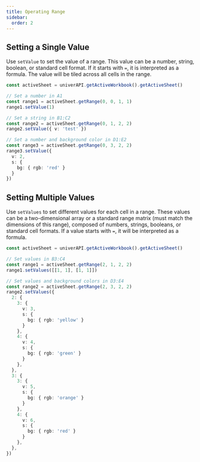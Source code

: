 ```yaml
---
title: Operating Range
sidebar:
  order: 2
---
```


## Setting a Single Value

Use `setValue` to set the value of a range. This value can be a number, string, boolean, or standard cell format. If it starts with `=`, it is interpreted as a formula. The value will be tiled across all cells in the range.

```typescript title="main.ts"
const activeSheet = univerAPI.getActiveWorkbook().getActiveSheet()

// Set a number in A1
const range1 = activeSheet.getRange(0, 0, 1, 1)
range1.setValue(1)

// Set a string in B1:C2
const range2 = activeSheet.getRange(0, 1, 2, 2)
range2.setValue({ v: 'test' })

// Set a number and background color in D1:E2
const range3 = activeSheet.getRange(0, 3, 2, 2)
range3.setValue({
  v: 2,
  s: {
    bg: { rgb: 'red' }
  }
})
```

## Setting Multiple Values

Use `setValues` to set different values for each cell in a range. These values can be a two-dimensional array or a standard range matrix (must match the dimensions of this range), composed of numbers, strings, booleans, or standard cell formats. If a value starts with `=`, it will be interpreted as a formula.

```typescript title="main.ts"
const activeSheet = univerAPI.getActiveWorkbook().getActiveSheet()

// Set values in B3:C4
const range1 = activeSheet.getRange(2, 1, 2, 2)
range1.setValues([[1, 1], [1, 1]])

// Set values and background colors in D3:E4
const range2 = activeSheet.getRange(2, 3, 2, 2)
range2.setValues({
  2: {
    3: {
      v: 3,
      s: {
        bg: { rgb: 'yellow' }
      }
    },
    4: {
      v: 4,
      s: {
        bg: { rgb: 'green' }
      }
    },
  },
  3: {
    3: {
      v: 5,
      s: {
        bg: { rgb: 'orange' }
      }
    },
    4: {
      v: 6,
      s: {
        bg: { rgb: 'red' }
      }
    },
  },
})
```
